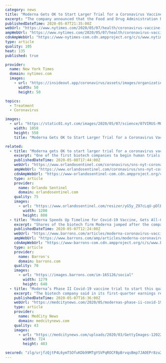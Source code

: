 ```yaml
---
category: news
title: "Moderna Gets OK to Start Larger Trial for a Coronavirus Vaccine"
excerpt: "The company announced that the Food and Drug Administration had cleared its application to proceed to a clinical trial involving about 600 people."
publishedDateTime: 2020-05-07T21:35:00Z
webUrl: "https://www.nytimes.com/2020/05/07/health/coronavirus-vaccine-moderna.html"
ampWebUrl: "https://www.nytimes.com/2020/05/07/health/coronavirus-vaccine-moderna.amp.html"
cdnAmpWebUrl: "https://www-nytimes-com.cdn.ampproject.org/c/s/www.nytimes.com/2020/05/07/health/coronavirus-vaccine-moderna.amp.html"
type: article
quality: 105
heat: 135
published: true

provider:
  name: New York Times
  domain: nytimes.com
  images:
    - url: "https://insideout.app/coronavirus/assets/images/organizations/nytimes.com-50x50.jpg"
      width: 50
      height: 50

topics:
  - Treatment
  - Coronavirus

images:
  - url: "https://static01.nyt.com/images/2020/05/07/science/07VIRUS-MODERNA1/07VIRUS-MODERNA1-facebookJumbo.jpg"
    width: 1050
    height: 550
    title: "Moderna Gets OK to Start Larger Trial for a Coronavirus Vaccine"

related:
  - title: "Moderna gets OK to start larger trial for a coronavirus vaccine"
    excerpt: "One of the first biotech companies to begin human trials of an experimental vaccine for the coronavirus is now ready to move onto the next phase of testing."
    publishedDateTime: 2020-05-08T17:44:00Z
    webUrl: "https://www.orlandosentinel.com/coronavirus/sns-nyt-coronavirus-vaccine-moderna-20200508-wrqcrc4u7zca7fw6pzsoi67zme-story.html"
    ampWebUrl: "https://www.orlandosentinel.com/coronavirus/sns-nyt-coronavirus-vaccine-moderna-20200508-wrqcrc4u7zca7fw6pzsoi67zme-story.html?outputType=amp"
    cdnAmpWebUrl: "https://www-orlandosentinel-com.cdn.ampproject.org/c/s/www.orlandosentinel.com/coronavirus/sns-nyt-coronavirus-vaccine-moderna-20200508-wrqcrc4u7zca7fw6pzsoi67zme-story.html?outputType=amp"
    type: article
    provider:
      name: Orlando Sentinel
      domain: orlandosentinel.com
    quality: 75
    images:
      - url: "https://www.orlandosentinel.com/resizer/yG5y_Z97cLqU-pDlBaUkq4zCKk0=/1200x0/top/arc-anglerfish-arc2-prod-tronc.s3.amazonaws.com/public/YNHPWH3P4FGMLC4KGELRGEP43E.jpg"
        width: 1200
        height: 800
  - title: "Moderna Speeds Up Timeline for Covid-19 Vaccine, Gets All-Clear for Phase 2 Trial"
    excerpt: "Shares of the biotech firm Moderna jumped after the company said that the Food and Drug Administration had approved its application to run a Phase 2 study of its experimental Covid-19 vaccine, and that the trial would begin “shortly."
    publishedDateTime: 2020-05-07T12:24:00Z
    webUrl: "https://www.barrons.com/articles/moderna-coronavirus-vaccine-covid-19-phase-2-approval-fda-51588857786"
    ampWebUrl: "https://www.barrons.com/amp/articles/moderna-coronavirus-vaccine-covid-19-phase-2-approval-fda-51588857786"
    cdnAmpWebUrl: "https://www-barrons-com.cdn.ampproject.org/c/s/www.barrons.com/amp/articles/moderna-coronavirus-vaccine-covid-19-phase-2-approval-fda-51588857786"
    type: article
    provider:
      name: Barron's
      domain: barrons.com
    quality: 70
    images:
      - url: "https://images.barrons.com/im-165126/social"
        width: 1279
        height: 640
  - title: "Moderna’s Phase II Covid-19 vaccine trial to start this quarter, with Phase III by early summer"
    excerpt: "The biotech company said in its first-quarter earnings report that the investigational new drug application that it filed with the Food and Drug Administration last week had been cleared. The Phase I study has enrolled three dose cohorts,"
    publishedDateTime: 2020-05-07T16:36:00Z
    webUrl: "https://medcitynews.com/2020/05/modernas-phase-ii-covid-19-vaccine-trial-to-start-this-quarter-with-phase-iii-by-early-summer/"
    type: article
    provider:
      name: MedCity News
      domain: medcitynews.com
    quality: 43
    images:
      - url: "https://medcitynews.com/uploads/2020/03/GettyImages-1202270061-3.jpg"
        width: 724
        height: 483

secured: "zlg/urjfzQjtP4L6ymTSOfuKDb99MTgYSVPqROCFBpBrvqsBmp7JAOEPr8zu209UI2+EuPu3YiG4orNRnDoDkDjGgmjeoBe9EuKfnI3pQh7ZDfMauzAZmCJ71FFbwXqyHZIEmsYanpOfg31vhyF2h0YPyvvvWvJ6FHbf+Les3jyNVNDJBbx80gJgh8djDxQRmwwoUXxoncNTPGvYOcw8UTimeImjlA3ZVm5Zhco8FK2Ig5ASr1rWFufNtz9V7xpQ83xTCZ+KxnFobjq/w9JyTIFrPQ4+FyEo1Ms+f8sMRGjlMWPSER2dZdj+hK9R2qYhSFybytjQwgE1EtSRT0ofNicZTJIBbSSepf98+KbuIpy5cFQ34OdLhNdBcQldnl7cvEM+8jIvvs1bXQTGcFSYTygqAMIJWJvB5iyYpUBzwjnhyTupwHw8gPIVVjGazvyB3vFbVuY2fWtxS4PaT3IrXXBAOSSEyrxlw1BueJ9fxgo=;vSVW7aEgYzutcxDMzEH/uA=="
---
```


